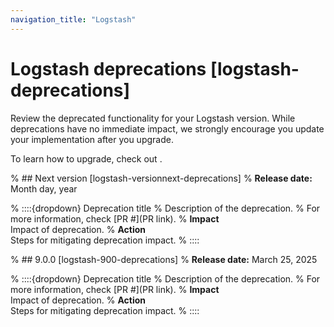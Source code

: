 ```yaml
---
navigation_title: "Logstash"
---
```


# Logstash deprecations [logstash-deprecations]
Review the deprecated functionality for your Logstash version. While deprecations have no immediate impact, we strongly encourage you update your implementation after you upgrade.

To learn how to upgrade, check out <uprade docs>.

% ## Next version [logstash-versionnext-deprecations]
% **Release date:** Month day, year

% ::::{dropdown} Deprecation title
% Description of the deprecation.
% For more information, check [PR #](PR link).
% **Impact**<br> Impact of deprecation. 
% **Action**<br> Steps for mitigating deprecation impact.
% ::::

% ## 9.0.0 [logstash-900-deprecations]
% **Release date:** March 25, 2025

% ::::{dropdown} Deprecation title
% Description of the deprecation.
% For more information, check [PR #](PR link).
% **Impact**<br> Impact of deprecation. 
% **Action**<br> Steps for mitigating deprecation impact.
% ::::
